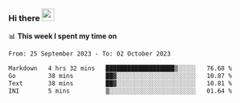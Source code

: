 ### Hi there <a href="https://www.gautamkrishnar.com/"><img src="https://media.giphy.com/media/hvRJCLFzcasrR4ia7z/giphy.gif" width="25px"></a>

📊 **This week I spent my time on**

<!--START_SECTION:waka-->

```txt
From: 25 September 2023 - To: 02 October 2023

Markdown   4 hrs 32 mins   ███████████████████▒░░░░░   76.68 %
Go         38 mins         ██▓░░░░░░░░░░░░░░░░░░░░░░   10.87 %
Text       38 mins         ██▓░░░░░░░░░░░░░░░░░░░░░░   10.81 %
INI        5 mins          ▒░░░░░░░░░░░░░░░░░░░░░░░░   01.64 %
```

<!--END_SECTION:waka-->

